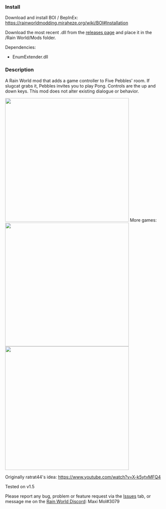 ### Install
Download and install BOI / BepInEx: https://rainworldmodding.miraheze.org/wiki/BOI#Installation

Download the most recent .dll from the [releases page](https://github.com/woutkolkman/fivepebblespong/releases) and place it in the /Rain World/Mods folder.

Dependencies:
- EnumExtender.dll


### Description
A Rain World mod that adds a game controller to Five Pebbles' room. If slugcat grabs it, Pebbles invites you to play Pong. Controls are the up and down keys. This mod does not alter existing dialogue or behavior.

<img src="https://github.com/woutkolkman/fivepebblespong/blob/master/gifs/fivepebblespong.gif" height="400">
More games:  
<img src="https://github.com/woutkolkman/fivepebblespong/blob/master/gifs/fivepebblesbreakout.gif" height="400">
<img src="https://github.com/woutkolkman/fivepebblespong/blob/master/gifs/fivepebblesgrabdot.gif" height="400">

Originally ratrat44's idea: https://www.youtube.com/watch?v=X-k5ytvMFQ4

Tested on v1.5

Please report any bug, problem or feature request via the [Issues](https://github.com/woutkolkman/fivepebblespong/issues) tab, or message me on the [Rain World Discord](https://discord.gg/rainworld): Maxi Mol#3079
